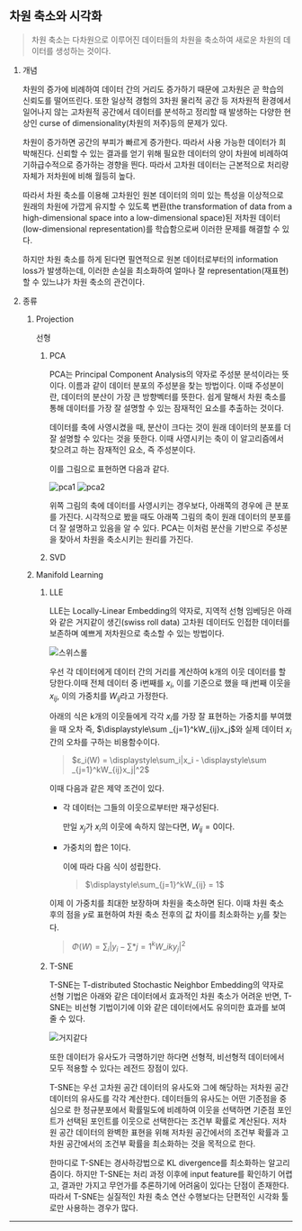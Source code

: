 ## 차원 축소와 시각화

> 차원 축소는 다차원으로 이루어진 데이터들의 차원을 축소하여 새로운 차원의 데이터를 생성하는 것이다.

1. 개념

   차원의 증가에 비례하여 데이터 간의 거리도 증가하기 때문에 고차원은 곧 학습의 신뢰도를 떨어뜨린다. 또한 일상적 경험의 3차원 물리적 공간 등 저차원적 환경에서 일어나지 않는 고차원적 공간에서 데이터를 분석하고 정리할 때 발생하는 다양한 현상인 curse of dimensionality(차원의 저주)등의 문제가 있다.

   차원이 증가하면 공간의 부피가 빠르게 증가한다. 따라서 사용 가능한 데이터가 희박해진다. 신뢰할 수 있는 결과를 얻기 위해 필요한 데이터의 양이 차원에 비례하여 기하급수적으로 증가하는 경향을 띈다. 따라서 고차원 데이터는 근본적으로 처리량 자체가 저차원에 비해 월등히 높다.

   따라서 차원 축소를 이용해 고차원인 원본 데이터의 의미 있는 특성을 이상적으로 원래의 차원에 가깝게 유지할 수 있도록 변환(the transformation of data from a high-dimensional space into a low-dimensional space)된 저차원 데이터(low-dimensional representation)를 학습함으로써 이러한 문제를 해결할 수 있다.

   하지만 차원 축소를 하게 된다면 필연적으로 원본 데이터로부터의 information loss가 발생하는데, 이러한 손실을 최소화하여 얼마나 잘 representation(재표현)할 수 있느냐가 차원 축소의 관건이다.

2. 종류

   1. Projection

      선형

      1. PCA

         PCA는 Principal Component Analysis의 약자로 주성분 분석이라는 뜻이다. 이름과 같이 데이터 분포의 주성분을 찾는 방법이다. 이때 주성분이란, 데이터의 분산이 가장 큰 방향벡터를 뜻한다. 쉽게 말해서 차원 축소를 통해 데이터를 가장 잘 설명할 수 있는 잠재적인 요소를 추출하는 것이다.

         데이터를 축에 사영시켰을 때, 분산이 크다는 것이 원래 데이터의 분포를 더 잘 설명할 수 있다는 것을 뜻한다. 이때 사영시키는 축이 이 알고리즘에서 찾으려고 하는 잠재적인 요소, 즉 주성분이다.

         이를 그림으로 표현하면 다음과 같다.

         ![pca1](https://github.com/user-attachments/assets/6bb3bcbf-8086-47d7-8d88-82af46730c04) ![pca2](https://github.com/user-attachments/assets/385c704a-2401-4b73-b586-ea7e28c3ee2d)

         위쪽 그림의 축에 데이터를 사영시키는 경우보다, 아래쪽의 경우에 큰 분포를 가진다. 시각적으로 봤을 때도 아래쪽 그림의 축이 원래 데이터의 분포를 더 잘 설명하고 있음을 알 수 있다. PCA는 이처럼 분산을 기반으로 주성분을 찾아서 차원을 축소시키는 원리를 가진다.

      2. SVD

   2. Manifold Learning

      1. LLE

         LLE는 Locally-Linear Embedding의 약자로, 지역적 선형 임베딩은 아래와 같은 거지같이 생긴(swiss roll data) 고차원 데이터도 인접한 데이터를 보존하며 예쁘게 저차원으로 축소할 수 있는 방법이다.

         ![스위스롤](https://github.com/user-attachments/assets/f3944a36-1b20-4d69-867a-db5475c46680)

         우선 각 데이터에게 데이터 간의 거리를 계산하여 k개의 이웃 데이터를 할당한다.이때 전체 데이터 중 i번째를 $x_i$, 이를 기준으로 했을 때 j번째 이웃을 $x_{ij}$, 이의 가중치를 $W_{ij}$라고 가정한다.

         아래의 식은 k개의 이웃들에게 각각 $x_i$를 가장 잘 표현하는 가중치를 부여했을 때 오차 즉, $\displaystyle\sum _{j=1}^k​W_{ij}​x_j​$와 실제 데이터 $x_i$간의 오차를 구하는 비용함수이다.

         > $ε_i(W) = \displaystyle\sum_i|x_i - \displaystyle\sum _{j=1}^kW_{ij}x_j|^2$

         이때 다음과 같은 제약 조건이 있다.

         - 각 데이터는 그들의 이웃으로부터만 재구성된다.

           만일 $x_j$가 $x_i$의 이웃에 속하지 않는다면, $W_{ij}=0$이다.

         - 가중치의 합은 1이다.

           이에 따라 다음 식이 성립한다.

           > $\displaystyle\sum_{j=1}^kW_{ij} = 1$

         이제 이 가중치를 최대한 보장하며 차원을 축소하면 된다. 이때 차원 축소 후의 점을 $y$로 표현하여 차원 축소 전후의 값 차이를 최소화하는 $y_j$를 찾는다.

         > $Φ(W) =\displaystyle\sum_i|y_i - \displaystyle\sum *{j=1}^kW\_{i}ky_j|^2$

      2. T-SNE

         T-SNE는 T-distributed Stochastic Neighbor Embedding의 약자로 선형 기법은 아래와 같은 데이터에서 효과적인 차원 축소가 어려운 반면, T-SNE는 비선형 기법이기에 이와 같은 데이터에서도 유의미한 효과를 보여줄 수 있다.

         ![거지같다](https://github.com/user-attachments/assets/66b2f841-a84d-4aa1-a4ea-64baaf29824f)

         또한 데이터가 유사도가 극명하기만 하다면 선형적, 비선형적 데이터에서 모두 적용할 수 있다는 레전드 장점이 있다.

         T-SNE는 우선 고차원 공간 데이터의 유사도와 그에 해당하는 저차원 공간 데이터의 유사도를 각각 계산한다. 데이터들의 유사도는 어떤 기준점을 중심으로 한 정규분포에서 확률밀도에 비례하여 이웃을 선택하면 기준점 포인트가 선택된 포인트를 이웃으로 선택한다는 조건부 확률로 계산된다. 저차원 공간 데이터의 완벽한 표현을 위해 저차원 공간에서의 조건부 확률과 고차원 공간에서의 조건부 확률을 최소화하는 것을 목적으로 한다.

         한마디로 T-SNE는 경사하강법으로 KL divergence를 최소화하는 알고리즘이다. 하지만 T-SNE는 처리 과정 이후에 input feature를 확인하기 어렵고, 결과만 가지고 무언가를 추론하기에 어려움이 있다는 단점이 존재한다. 따라서 T-SNE는 실질적인 차원 축소 연산 수행보다는 단편적인 시각화 툴로만 사용하는 경우가 많다.

---
